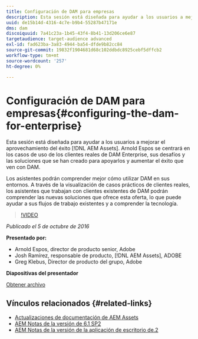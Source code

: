 ```yaml
---
title: Configuración de DAM para empresas
description: Esta sesión está diseñada para ayudar a los usuarios a mejorar el éxito al aprovechar AEM Assets. Arnold Espos se centrará en los casos de uso de los clientes reales de DAM Enterprise, sus desafíos y las soluciones que se han creado para apoyarlos y aumentar el éxito que ven con DAM.   Los asistentes podrán comprender mejor cómo utilizar DAM en sus entornos. A través de la visualización de casos prácticos de clientes reales, los asistentes que trabajan con clientes existentes de DAM podrán comprender las nuevas soluciones que ofrece esta oferta, lo que puede ayudar a sus flujos de trabajo existentes y a comprender la tecnología.
uuid: de15b14d-4316-4c7e-b9b4-55287b47171e
dms: dam
discoiquuid: 7a41c23a-1b45-43f4-8b41-13d206ce6e87
targetaudience: target-audience advanced
exl-id: fad623ba-3a83-4944-ba54-dfde9b82cc84
source-git-commit: 19832f1904681d68c102ddbdc8925cebf5dffcb2
workflow-type: tm+mt
source-wordcount: '257'
ht-degree: 0%

---
```


# Configuración de DAM para empresas{#configuring-the-dam-for-enterprise}

Esta sesión está diseñada para ayudar a los usuarios a mejorar el aprovechamiento del éxito [!DNL AEM Assets]. Arnold Espos se centrará en los casos de uso de los clientes reales de DAM Enterprise, sus desafíos y las soluciones que se han creado para apoyarlos y aumentar el éxito que ven con DAM.

Los asistentes podrán comprender mejor cómo utilizar DAM en sus entornos. A través de la visualización de casos prácticos de clientes reales, los asistentes que trabajan con clientes existentes de DAM podrán comprender las nuevas soluciones que ofrece esta oferta, lo que puede ayudar a sus flujos de trabajo existentes y a comprender la tecnología.

>[!VIDEO](https://video.tv.adobe.com/v/19298/?quality=9)

*Publicado el 5 de octubre de 2016*

**Presentado por:**

* Arnold Espos, director de producto senior, Adobe
* Josh Ramírez, responsable de producto, [!DNL AEM Assets], ADOBE
* Greg Klebus, Director de producto del grupo, Adobe

**Diapositivas del presentador**

[Obtener archivo](assets/assets-webinar-oct5final.pdf)

## Vínculos relacionados {#related-links}

* [Actualizaciones de documentación de AEM Assets](https://docs.adobe.com/content/docs/en/aem/recent-documentation-updates.html)
* [AEM Notas de la versión de 6.1 SP2](https://docs.adobe.com/docs/en/aem/6-1/release-notes-sp2.html)
* [AEM Notas de la versión de la aplicación de escritorio de.2](https://docs.adobe.com/docs/en/aem/6-2/desktop-app-release-notes.html)